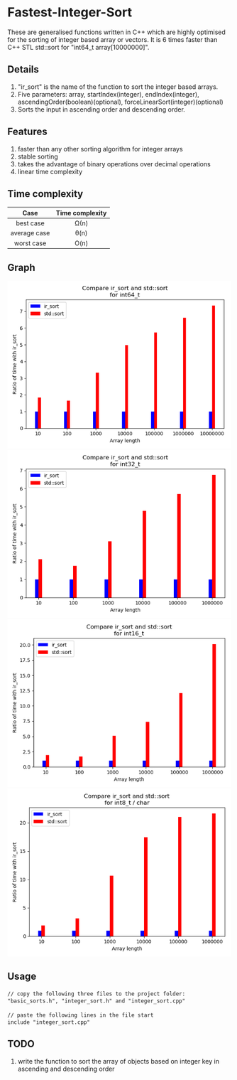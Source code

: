# Fastest-Integer-Sort
These are generalised functions written in C++ which are highly optimised for the sorting of integer based array or vectors. It is 6 times faster than C++ STL std::sort for "int64_t array[10000000]".


Details
----------------------------------
1. "ir_sort" is the name of the function to sort the integer based arrays.
2. Five parameters: array, startIndex(integer), endIndex(integer), ascendingOrder(boolean)(optional), forceLinearSort(integer)(optional)
3. Sorts the input in ascending order and descending order.


Features
----------------------------------
1. faster than any other sorting algorithm for integer arrays
2. stable sorting
3. takes the advantage of binary operations over decimal operations
4. linear time complexity


Time complexity
----------------------------------
| Case         | Time complexity |
|:------------:|:---------------:|
| best case    | Ω(n)            |
| average case | θ(n)            |
| worst case   | O(n)            |


Graph
----------------------------------
![Project Summary](https://raw.githubusercontent.com/fenilgmehta/Fastest-Integer-Sort/master/x_graph_int64.png)
![Project Summary](https://raw.githubusercontent.com/fenilgmehta/Fastest-Integer-Sort/master/x_graph_int32.png)
![Project Summary](https://raw.githubusercontent.com/fenilgmehta/Fastest-Integer-Sort/master/x_graph_int16.png)
![Project Summary](https://raw.githubusercontent.com/fenilgmehta/Fastest-Integer-Sort/master/x_graph_int8_OR_char.png)


Usage
----------------------------------
```
// copy the following three files to the project folder: "basic_sorts.h", "integer_sort.h" and "integer_sort.cpp"

// paste the following lines in the file start
include "integer_sort.cpp"
```


TODO
----------------------------------
1. write the function to sort the array of objects based on integer key in ascending and descending order
